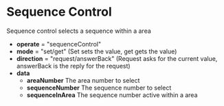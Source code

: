 # Sequence Control
Sequence control selects a sequence within a area
- **operate** = "sequenceControl"
- **mode** = "set/get" (Set sets the value, get gets the value)
- **direction** = "request/answerBack" (Request asks for the current value, answerBack is the reply for the request)
- **data**
  - **areaNumber** The area number to select
  - **sequenceNumber** The sequence number to select
  - **sequenceInArea** The sequence number active within a area
